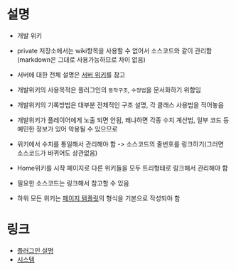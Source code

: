 # 설명
- 개발 위키
- private 저장소에서는 wiki항목을 사용할 수 없어서 소스코드와 같이 관리함 (markdown은 그대로 사용가능하므로 차이 없음)

- 서버에 대한 전체 설명은 [서버 위키](https://github.com/worldbiomusic/RelayEscape/wiki)를 참고
- 개발위키의 사용목적은 플러그인의 `동작구조`, `수정법`을 문서화하기 위함임
- 개발위키의 기록방법은 대부분 전체적인 구조 설명, 각 클래스 사용법을 적어놓음
- 개발위키가 플레이어에게 노출 되면 안됨, 왜냐하면 각종 수치 계산법, 일부 코드 등 예민한 정보가 있어 악용될 수 있으므로
- 위키에서 수치를 통일해서 관리해야 함 -> 소스코드의 줄번호를 링크하기(그러면 소스코드가 바뀌어도 상관없음)
- Home위키를 시작 페이지로 다른 위키들을 모두 트리형태로 링크해서 관리해야 함
- 필요한 소스코드는 링크해서 참고할 수 있음
- 하위 모든 위키는 [페이지 템플릿](https://github.com/worldbiomusic/RelayEscapePlugin/blob/edit-wiki/EscaperPlugin/wiki/page-template.md)의 형식을 기본으로 작성되야 함

# 링크
- [플러그인 설명](https://github.com/worldbiomusic/RelayEscapePlugin/blob/edit-wiki/EscaperPlugin/wiki/plugin-info.md)
- [시스템](https://github.com/worldbiomusic/RelayEscapePlugin/blob/edit-wiki/EscaperPlugin/wiki/system.md)
